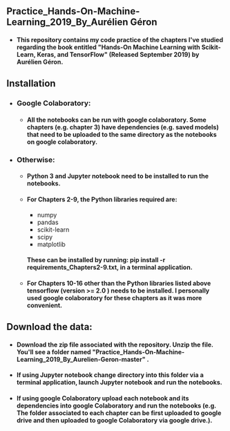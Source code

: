 ## Practice_Hands-On-Machine-Learning_2019_By_Aurélien Géron

- #### This repository contains my code practice of the chapters I've studied regarding the book entitled "Hands-On Machine Learning with Scikit-Learn, Keras, and TensorFlow" (Released September 2019) by Aurélien Géron.

## Installation
- ### Google Colaboratory:
  - #### All the notebooks can be run with google colaboratory. Some chapters (e.g. chapter 3) have dependencies (e.g. saved models) that need to be uploaded to the same directory as the notebooks on google colaboratory.

- ### Otherwise:
  - #### Python 3 and Jupyter notebook need to be installed to run the notebooks.
  - #### For Chapters 2-9, the Python libraries required are:
    - numpy
    - pandas
    - scikit-learn
    - scipy
    - matplotlib
    
    #### These can be installed by running: pip install -r requirements_Chapters2-9.txt, in a terminal application.
  - #### For Chapters 10-16 other than the Python libraries listed above tensorflow (version >= 2.0 ) needs to be installed. I personally used google colaboratory for these chapters as it was more convenient.
## Download the data:
- #### Download the zip file associated with the repository. Unzip the file. You'll see a folder named "Practice_Hands-On-Machine-Learning_2019_By_Aurelien-Geron-master" .
- #### If using Jupyter notebook change directory into this folder via a terminal application, launch Jupyter notebook and run the notebooks.
- #### If using google Colaboratory upload each notebook and its dependencies into google Colaboratory and run the notebooks (e.g. The folder associated to each chapter can be first uploaded to google drive and then uploaded to google Colaboratory via google drive.).
